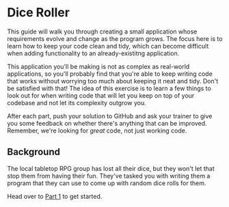 # Dice Roller

This guide will walk you through creating a small application whose requirements evolve and change as the program grows. The focus here is to learn how to keep your code clean and tidy, which can become difficult when adding functionality to an already-existitng application.

This application you'll be making is not as complex as real-world applications, so you'll probably find that you're able to keep writing code that works without worrying too much about keeping it neat and tidy. Don't be satisfied with that! The idea of this exercise is to learn a few things to look out for when writing code that will let you keep on top of your codebase and not let its complexity outgrow you.

After each part, push your solution to GitHub and ask your trainer to give you some feedback on whether there's anything that can be improved. Remember, we're looking for _great_ code, not just working code.

## Background

The local tabletop RPG group has lost all their dice, but they won't let that stop them from having their fun. They've tasked you with writing them a program that they can use to come up with random dice rolls for them.

Head over to [Part 1](part1.md) to get started.